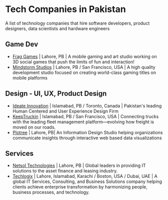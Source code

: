 # Tech Companies in Pakistan
A list of technology companies that hire software developers, product designers, data scientists and hardware engineers


## Game Dev
- [Frag Games](http://frag-games.com/) | Lahore, PB | A mobile gaming and art studio working on 3D social games that push the limits of fun and interaction!
- [Mindstorm Studios](https://www.mindstormstudios.com/index.php/jobs/) | Lahore, PB / San Francisco, USA | A high quality development studio focused on creating world-class gaming titles on mobile platforms


## Design - UI, UX, Product Design
- [Ideate Innovation](https://ideateinnovation.com/careers) | Islamabad, PB / Toronto, Canada | Pakistan's leading Human Centered and User Experience Design Firm
- [KeepTruckin](https://keeptruckin.com/careers) | Islamabad, PB / San Francisco, USA | Connecting trucks with the leading fleet management platform—evolving how freight is moved on our roads.
- [Plotree](https://plotree.studio/) | Lahore, PB| An Information Design Studio helping organizations communicate insights through interactive web based data visualizations

## Services 
- [Netsol Technologies](http://careers.netsolpk.com/) | Lahore, PB | Global leaders in providing IT solutions to the asset finance and leasing industry.
- [Techlogix](https://www.techlogix.com/careers/) | Lahore, Islamabad, Karachi / Boston, USA / Dubai, UAE | A global IT Services, Consulting, and Business Solutions company helping clients achieve enterprise transformation by harmonizing people, business processes, and technology.
